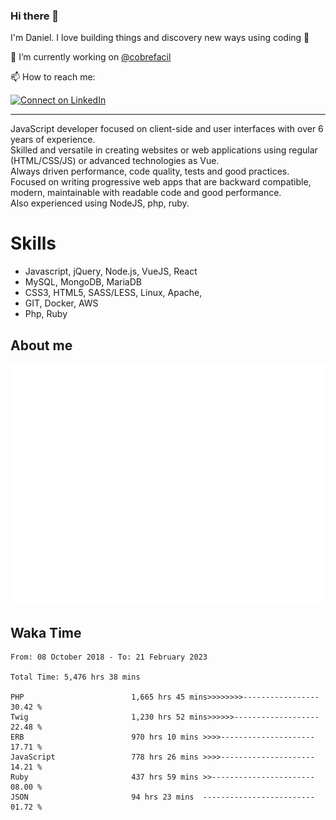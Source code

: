 ### Hi there 👋

I'm Daniel. I love building things and discovery new ways using coding :raised_hands: 

🔭 I’m currently working on [@cobrefacil](https://www.cobrefacil.com.br/)

📫 How to reach me:

[![Connect on LinkedIn](https://img.shields.io/badge/--linkedin?label=LinkedIn&logo=LinkedIn&style=social)](https://www.linkedin.com/in/daniel-cerverizzo/)

---

JavaScript developer focused on client-side and user interfaces with over 6 years of experience.  
Skilled and versatile in creating websites or web applications using regular (HTML/CSS/JS) or advanced technologies as Vue.  
Always driven performance, code quality, tests and good practices.  
 Focused on writing progressive web apps that are backward compatible, modern, maintainable with readable code and good performance.  
Also experienced using NodeJS, php, ruby. 


# Skills

 - Javascript, jQuery, Node.js, VueJS, React
 - MySQL, MongoDB, MariaDB    
 - CSS3, HTML5, SASS/LESS,  Linux, Apache,
 - GIT, Docker, AWS
 - Php, Ruby

## About me

![Metrics](/github-metrics.svg)

## Waka Time

<!--START_SECTION:waka-->

```text
From: 08 October 2018 - To: 21 February 2023

Total Time: 5,476 hrs 38 mins

PHP                        1,665 hrs 45 mins>>>>>>>>-----------------   30.42 %
Twig                       1,230 hrs 52 mins>>>>>>-------------------   22.48 %
ERB                        970 hrs 10 mins >>>>---------------------   17.71 %
JavaScript                 778 hrs 26 mins >>>>---------------------   14.21 %
Ruby                       437 hrs 59 mins >>-----------------------   08.00 %
JSON                       94 hrs 23 mins  -------------------------   01.72 %
```

<!--END_SECTION:waka-->

